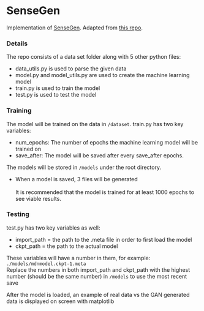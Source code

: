 # SenseGen
Implementation of [SenseGen](https://arxiv.org/abs/1701.08886). Adapted from [this repo](https://github.com/nesl/sensegen). 

### Details
The repo consists of a data set folder along with 5 other python files: 
- data_utils.py is used to parse the given data
- model.py and model_utils.py are used to create the machine learning model
- train.py is used to train the model
- test.py is used to test the model

### Training
The model will be trained on the data in `/dataset`.
train.py has two key variables:
- num_epochs: The number of epochs the machine learning model will be trained on
- save_after: The model will be saved after every save_after epochs.

The models will be stored in `/models` under the root directory.
- When a model is saved, 3 files will be generated <br /> <br />
It is recommended that the model is trained for at least 1000 epochs to see viable results.

### Testing
test.py has two key variables as well:
- import_path = the path to the .meta file in order to first load the model
- ckpt_path = the path to the actual model

These variables will have a number in them, for example: `./models/mdnmodel.ckpt-1.meta`    
Replace the numbers in both import_path and ckpt_path with the highest number (should be the same number) in `/models` to use the most recent save  

After the model is loaded, an example of real data vs the GAN generated data is displayed on screen with matplotlib
